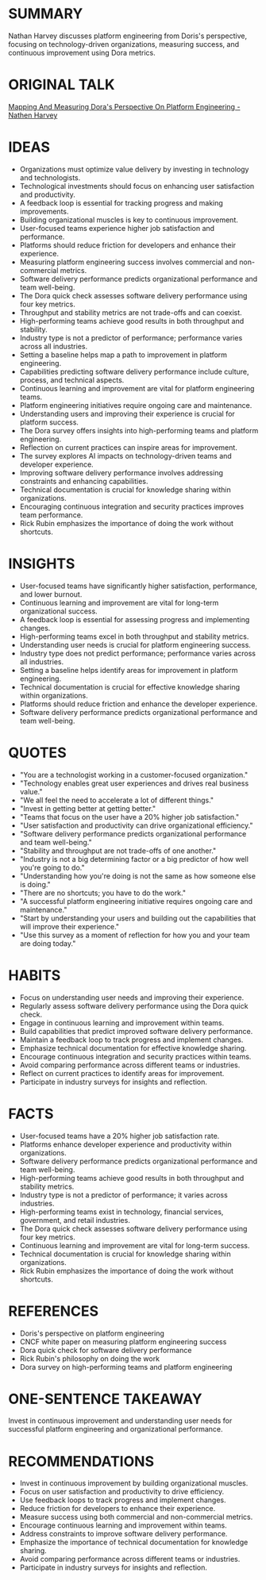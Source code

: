 # SUMMARY
Nathan Harvey discusses platform engineering from Doris's perspective, focusing on technology-driven organizations, measuring success, and continuous improvement using Dora metrics.

# ORIGINAL TALK

[Mapping And Measuring Dora's Perspective On Platform Engineering - Nathen Harvey](https://www.youtube.com/watch?v=uVi8jfuCPw8)

# IDEAS
- Organizations must optimize value delivery by investing in technology and technologists.
- Technological investments should focus on enhancing user satisfaction and productivity.
- A feedback loop is essential for tracking progress and making improvements.
- Building organizational muscles is key to continuous improvement.
- User-focused teams experience higher job satisfaction and performance.
- Platforms should reduce friction for developers and enhance their experience.
- Measuring platform engineering success involves commercial and non-commercial metrics.
- Software delivery performance predicts organizational performance and team well-being.
- The Dora quick check assesses software delivery performance using four key metrics.
- Throughput and stability metrics are not trade-offs and can coexist.
- High-performing teams achieve good results in both throughput and stability.
- Industry type is not a predictor of performance; performance varies across all industries.
- Setting a baseline helps map a path to improvement in platform engineering.
- Capabilities predicting software delivery performance include culture, process, and technical aspects.
- Continuous learning and improvement are vital for platform engineering teams.
- Platform engineering initiatives require ongoing care and maintenance.
- Understanding users and improving their experience is crucial for platform success.
- The Dora survey offers insights into high-performing teams and platform engineering.
- Reflection on current practices can inspire areas for improvement.
- The survey explores AI impacts on technology-driven teams and developer experience.
- Improving software delivery performance involves addressing constraints and enhancing capabilities.
- Technical documentation is crucial for knowledge sharing within organizations.
- Encouraging continuous integration and security practices improves team performance.
- Rick Rubin emphasizes the importance of doing the work without shortcuts.

# INSIGHTS
- User-focused teams have significantly higher satisfaction, performance, and lower burnout.
- Continuous learning and improvement are vital for long-term organizational success.
- A feedback loop is essential for assessing progress and implementing changes.
- High-performing teams excel in both throughput and stability metrics.
- Understanding user needs is crucial for platform engineering success.
- Industry type does not predict performance; performance varies across all industries.
- Setting a baseline helps identify areas for improvement in platform engineering.
- Technical documentation is crucial for effective knowledge sharing within organizations.
- Platforms should reduce friction and enhance the developer experience.
- Software delivery performance predicts organizational performance and team well-being.

# QUOTES
- "You are a technologist working in a customer-focused organization."
- "Technology enables great user experiences and drives real business value."
- "We all feel the need to accelerate a lot of different things."
- "Invest in getting better at getting better."
- "Teams that focus on the user have a 20% higher job satisfaction."
- "User satisfaction and productivity can drive organizational efficiency."
- "Software delivery performance predicts organizational performance and team well-being."
- "Stability and throughput are not trade-offs of one another."
- "Industry is not a big determining factor or a big predictor of how well you're going to do."
- "Understanding how you're doing is not the same as how someone else is doing."
- "There are no shortcuts; you have to do the work."
- "A successful platform engineering initiative requires ongoing care and maintenance."
- "Start by understanding your users and building out the capabilities that will improve their experience."
- "Use this survey as a moment of reflection for how you and your team are doing today."

# HABITS
- Focus on understanding user needs and improving their experience.
- Regularly assess software delivery performance using the Dora quick check.
- Engage in continuous learning and improvement within teams.
- Build capabilities that predict improved software delivery performance.
- Maintain a feedback loop to track progress and implement changes.
- Emphasize technical documentation for effective knowledge sharing.
- Encourage continuous integration and security practices within teams.
- Avoid comparing performance across different teams or industries.
- Reflect on current practices to identify areas for improvement.
- Participate in industry surveys for insights and reflection.

# FACTS
- User-focused teams have a 20% higher job satisfaction rate.
- Platforms enhance developer experience and productivity within organizations.
- Software delivery performance predicts organizational performance and team well-being.
- High-performing teams achieve good results in both throughput and stability metrics.
- Industry type is not a predictor of performance; it varies across industries.
- High-performing teams exist in technology, financial services, government, and retail industries.
- The Dora quick check assesses software delivery performance using four key metrics.
- Continuous learning and improvement are vital for long-term success.
- Technical documentation is crucial for knowledge sharing within organizations.
- Rick Rubin emphasizes the importance of doing the work without shortcuts.

# REFERENCES
- Doris's perspective on platform engineering
- CNCF white paper on measuring platform engineering success
- Dora quick check for software delivery performance
- Rick Rubin's philosophy on doing the work
- Dora survey on high-performing teams and platform engineering

# ONE-SENTENCE TAKEAWAY
Invest in continuous improvement and understanding user needs for successful platform engineering and organizational performance.

# RECOMMENDATIONS
- Invest in continuous improvement by building organizational muscles.
- Focus on user satisfaction and productivity to drive efficiency.
- Use feedback loops to track progress and implement changes.
- Reduce friction for developers to enhance their experience.
- Measure success using both commercial and non-commercial metrics.
- Encourage continuous learning and improvement within teams.
- Address constraints to improve software delivery performance.
- Emphasize the importance of technical documentation for knowledge sharing.
- Avoid comparing performance across different teams or industries.
- Participate in industry surveys for insights and reflection.
